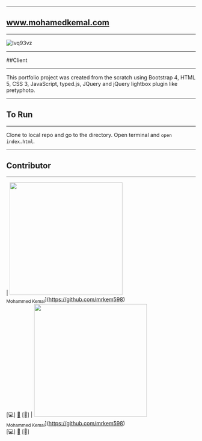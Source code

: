 ***
## www.mohamedkemal.com
***
![lvq93vz](https://user-images.githubusercontent.com/23619819/27629257-c25b4692-5bbf-11e7-9a6f-1b3bb4fb2006.png)


***
##Client
***
This portfolio project was created from the scratch using Bootstrap 4, HTML 5, CSS 3, JavaScript, typed.js, JQuery and jQuery lightbox plugin like pretyphoto.

***
## To Run
***
Clone to local repo and go to the directory. Open terminal and `open index.html`.

***
## Contributor
***

<!-- ALL-CONTRIBUTORS-LIST:START - Do not remove or modify this section -->
| <img src="https://user-images.githubusercontent.com/23619819/30522109-d7b6c354-9b98-11e7-8cd8-af6b650167df.png" width="300px;"/><br /><sub>Mohammed Kemal</sub>](https://github.com/mrkem598)<br />[💻] [🔧](#tool-mkalish "Tools") [📖] | <img src="https://user-images.githubusercontent.com/23619819/30522109-d7b6c354-9b98-11e7-8cd8-af6b650167df.png" width="300px;"/><br /><sub>Mohammed Kemal</sub>](https://github.com/mrkem598)<br />[💻] [🔧](#tool-mkalish "Tools") [📖]

